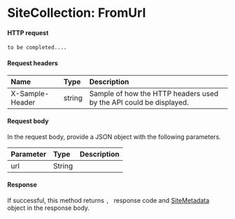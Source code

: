 # SiteCollection: FromUrl


#### HTTP request
```http
to be completed....
```
#### Request headers
| Name       | Type | Description|
|:---------------|:--------|:----------|
| X-Sample-Header  | string  | Sample of how the HTTP headers used by the API could be displayed.|

#### Request body
In the request body, provide a JSON object with the following parameters.

| Parameter	   | Type	|Description|
|:---------------|:--------|:----------|
|url|String||

#### Response
If successful, this method returns `, ` response code and [SiteMetadata](../resources/sitemetadata.md) object in the response body.
